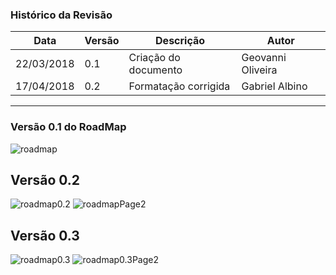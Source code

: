 ### Histórico da Revisão
| Data | Versão | Descrição | Autor |
|---|---|---|---|
| 22/03/2018| 0.1 |Criação do documento | Geovanni Oliveira |
| 17/04/2018| 0.2 |Formatação corrigida | Gabriel Albino |

-------------------------------------------------------------------------------------------------

### Versão 0.1 do RoadMap
![roadmap](https://i.imgur.com/gng7NeC.jpg)

## Versão 0.2
![roadmap0.2](https://i.imgur.com/zfAww8S.jpg)
![roadmapPage2](https://i.imgur.com/4uPNqL6.png)

## Versão 0.3
![roadmap0.3](https://i.imgur.com/xZ8VowS.jpg)
![roadmap0.3Page2](https://i.imgur.com/iUC4wrG.png)
